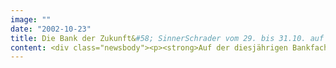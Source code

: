 ```yaml
---
image: ""
date: "2002-10-23"
title: Die Bank der Zukunft&#58; SinnerSchrader vom 29. bis 31.10. auf der EBTF in Frankfurt/Main / Stand C02 in Halle 5.0
content: <div class="newsbody"><p><strong>Auf der diesjährigen Bankfachmesse EBTF, die vom 29.10. bis 31.10. in Frankfurt läuft, stellt SinnerSchrader das erste vollkommen auf Macromedia Flash aufbauende Banking-Tool vor.</strong></p><p>Es zeigt, wie in Zukunft hochwertige Bankingfunktionen mit hoher Usability und geringen Kosten aussehen werden. Anders als bei HTML-Anwendungen eröffnet Flash die Möglichkeit, die gesamte Interaktion auf das Prinzip Drag &amp; Drop zu stützen. Die selberklärenden Piktogramme geben dem Anwender die Freiheit, sich einen Kontobereich ganz nach seinen Wünschen einzurichten - die Bank liefert so immer genau die Funktionalität, die der Kunde auch wirklich nachfragt. Besucher der Fachmesse finden SinnerSchrader am Stand C02 in Halle 5.0. Informationen zur Messe&#58;</p><p><a href="http&#58;//www.eurobanktech.com">www.eurobanktech.com</a></p><a href="http&#58;//www.eurobanktech.com"></a><p><a href="http&#58;//www.eurobanktech.com"></a></p><p><a class="news-backlink" href="/de/"><svg class="svg-ico svg-ico--arrow-left"><use xlink&#58;href="#arrow-down"></use></svg>Zurück zur Presse Übersicht</a></p></div>
---
```

